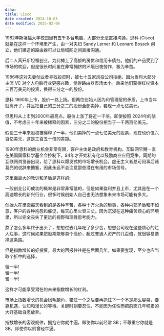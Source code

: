 ```yaml
---
draw:
title: Cisco
date created: 2024-10-03
date modified: 2025-02-06
---
```


1982年斯坦福大学校园里有五千多台电脑，大部分无法直接沟通。思科 (Cisco) 就是在这样一个环境里产生，由一对夫妇 Sandy Lerner 和 Leonard Bosack 创立，他们建造的路由器可以让局域网之间直接沟通。

后二人离开斯坦福创业，为此摊上了高额的房贷和信用卡债务。他们的产品受到了市场的欢迎，但是很长时间里在非常拥挤的环境日夜劳作，极为辛苦。

1986年这对夫妻创业者寻找投资时，被七十五家风投公司拒绝，因为当时大部分主流 VC 对个人电脑行业更感兴趣，觉得路由器市场太小。后来他们获得红杉资本三百万美元的投资，换得三分之一的股份。

思科 1990年上市，股价一路上扬。但两位创始人因为和管理层的矛盾，上市当年就离开了，并且把自己的三分之二的股份全部卖掉，套现一点七亿美元。

但思科从上市到2000年最高点，股价上涨了将近一千倍。即使按照 2024年的估值，不考虑三十年来被稀释的因素，三分之二的股份相当于一千两百亿美元。

假设三十年来股权被稀释了一半，他们卖掉的一点七亿美元的股票，现在也价值六百亿美元，这是三百五十倍的差距。

1990年思科的商业机会非常有限，客户主体是政府和教育机构。互联网早期一直在美国国家科学基金会控制下，94年才开始私有化以鼓励商业应用竞争。同期的互联网浏览器出现，给了思科以爆发式的市场增长机会。虚无主义者总可用事后诸葛亮的说辞来搪塞，因此永远不会注意那些潜在有用的市场信号。

这里面最大的教训和矛盾是这样的:

一般创业公司成功的概率是非常非常低的，但是如果盈利并且上市，尤其是在一个高速增长的新兴行业，很多时候创始人自己也无法想象未来市场可能有多大。

创始人在里面每天看到的是各种辛苦，各种十万火急的琐事，各种内部矛盾和不如意，客户的各种抱怨和催促，每天心里火冒三丈。因为沉浸在这种痛苦烦心的环境里，所以完全丧失了更远的视野和理性思考能力。

熬了怎么多年终于出头了，想想过去几年吃了多少苦，想想公司现在这些烦心的烂人烂事，这时候如果把股票能够卖个高价，超过普通人资产的几百倍，就很容易选择这条路。

但是指数增长的好投资，最大的回报往往是在后面几年。如果要套现，至少也应当取个折中的选择，

留一半!  
留一半!  
留一半!

这样才可能享受潜在的未来指数增长的红利。

市场上指数增长的机会凤毛麟角，错过一个之后要再抓住下一个不是那么容易，要靠机遇，认知和漫长的等待。关键时刻要忍住，不能因为任性而把前面几年积累的大好基础自愿放弃。

指数增长的客观规律，拥抱它你就牛逼，即使你以前经常 SB；不尊重它你就是 SB，即使你以前曾经牛逼。
